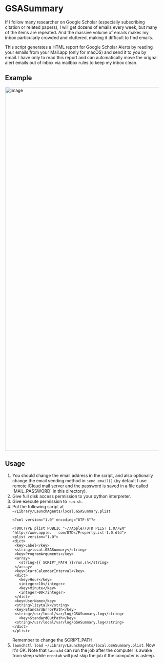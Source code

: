 # GSASummary
If I follow many researcher on Google Scholar (especially subscribing citation or related papers), I will get dozens of emails every week, but many of the items are repeated. And the massive volume of emails makes my inbox particularly crowded and cluttered, making it difficult to find emails.

This script generates a HTML report for Google Scholar Alerts by reading your emails from your Mail.app (only for macOS) and send it to you by email. I have only to read this report and can automatically move the orignal alert emails out of inbox via mailbox rules to keep my inbox clean.

## Example
<img width="1192" alt="image" src="https://user-images.githubusercontent.com/12494243/229031855-2d12acea-9bc5-4531-a5b9-158187786fde.png">



## Usage
1. You should change the email address in the script, and also optionally change the email sending method in `send_email()` (by default I use remote iCloud mail server and the password is saved in a file called 'MAIL_PASSWORD' in this directory).
2. Give full disk access permission to your python interpreter.
3. Give execute permission to `run.sh`.
4. Put the following script at `~/Library/LaunchAgents/local.GSASummary.plist`
    ```
   <?xml version="1.0" encoding="UTF-8"?>

   <!DOCTYPE plist PUBLIC "-//Apple//DTD PLIST 1.0//EN" "http://www.apple.   com/DTDs/PropertyList-1.0.dtd">
   <plist version="1.0">
   <dict>
     <key>Label</key>
     <string>local.GSASummary</string>
     <key>ProgramArguments</key>
     <array>
       <string>{{ SCRIPT_PATH }}/run.sh</string>
     </array>
     <key>StartCalendarInterval</key>
     <dict>
       <key>Hour</key>
       <integer>10</integer>
       <key>Minute</key>
       <integer>00</integer>
     </dict>
     <key>UserName</key>
     <string>lizytalk</string>
     <key>StandardErrorPath</key>
     <string>/usr/local/var/log/GSASummary.log</string>
       <key>StandardOutPath</key>
     <string>/usr/local/var/log/GSASummary.log</string>
   </dict>
   </plist>
    ```
   Remember to change the SCRIPT_PATH.
5. `launchctl load ~/Library/LaunchAgents/local.GSASummary.plist`. Now it's OK. Note that `launchd` can run the job after the computer is awake from sleep while `crontab` will just skip the job if the computer is asleep.
